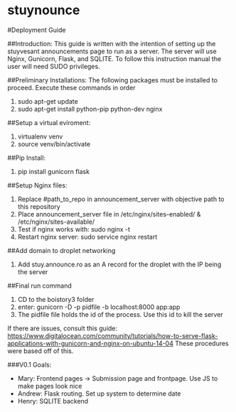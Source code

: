 # stuynounce

#Deployment Guide

##Introduction:
This guide is written with the intention of setting up the stuyvesant announcements page to run as a server. 
The server will use Nginx, Gunicorn, Flask, and SQLITE.
To follow this instruction manual the user will need SUDO privileges. 

##Preliminary Installations:
The following packages must be installed to proceed. Execute these commands in order
1. sudo apt-get update
2. sudo apt-get install python-pip python-dev nginx

##Setup a virtual eviroment:
1. virtualenv venv
2. source venv/bin/activate

##Pip Install:
1. pip install gunicorn flask

##Setup Nginx files:
1. Replace #path_to_repo in announcement_server with objective path to this repository
2. Place announcement_server file in /etc/nginx/sites-enabled/ & /etc/nginx/sites-available/
3. Test if nginx works with: sudo nginx -t
4. Restart nginx server: sudo service nginx restart

##Add domain to droplet networking
1. Add stuy.announce.ro as an A record for the droplet with the IP being the server

##Final run command
1. CD to the boistory3 folder
2. enter: gunicorn -D -p pidfile -b localhost:8000 app:app
3. The pidfile file holds the id of the process. Use this id to kill the server

If there are issues, consult this guide: 
https://www.digitalocean.com/community/tutorials/how-to-serve-flask-applications-with-gunicorn-and-nginx-on-ubuntu-14-04
These procedures were based off of this.

###V0.1 Goals:
  * Mary: Frontend pages -> Submission page and frontpage. Use JS to make pages look nice 
  * Andrew: Flask routing. Set up system to determine date
  * Henry: SQLITE backend
